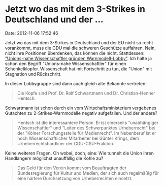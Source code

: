 Jetzt wo das mit dem 3-Strikes in Deutschland und der \...
==========================================================

Date: 2012-11-06 17:52:46

Jetzt wo das mit dem 3-Strikes in Deutschland und der EU nicht so recht
vorankommt, muss die CDU mal die schweren Geschütze auffahren. Nein,
nicht ihre Positionen überdenken, das können die nicht. Stattdessen:
[\"Unions-nahe Wissenschaftler gründen
Warnmodell-Lobby\"](https://netzpolitik.org/2012/unions-nahe-wissenschaftler-grunden-warnmodell-lobby/).
Ich halte ja schon den Begriff \"Unions-nahe Wissenschaftler\" für einen
Schenkelklopfer. Wissenschaft hat mit Fortschritt zu tun, die \"Union\"
mit Stagnation und Rückschritt.

In dieser Lobbygruppe sind dann auch gleich alte Bekannte vertreten:

> Die Köpfe sind Prof. Dr. Rolf Schwartmann und Dr. Christian-Henner
> Hentsch.

Schwartmann ist schon durch ein vom Wirtschaftsministerium vergebenes
Gutachten zu 2-Strikes-Warnmodelle negativ aufgefallen. Und der andere?

> Hentsch ist die interessantere Person. Er ist einerseits "unabhängiger
> Wissenschaftler" und "Leiter des Schwerpunktes Urheberrecht" bei der
> "Kölner Forschungsstelle für Medienrecht". Im Nebenberuf ist er noch
> Wissenschaftlicher Mitarbeiter bei Günter Krings, dem
> Urheberrechtshardliner der CDU-CSU-Fraktion.

Keine weiteren Fragen. Oh wobei, doch, eine: Wie tunnelt die Union ihren
Handlangern möglichst unauffällig die Kohle zu?

> Das Geld für den Verein kommt vom Beauftragten der Bundesregierung für
> Kultur und Medien, der sich auch regelmäßig für eine härtere
> Durchsetzung von Urheberrechten einsetzt.
